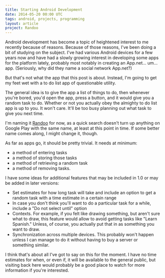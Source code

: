 ```yaml
---
title: Starting Android Development
date: 2014-05-20 00:00 UTC
tags: android, projects, programming
layout: article
project: Randoo
---
```


Android development has become a topic of heightened interest to me recently
because of reasons. Because of those reasons, I've been doing a bit of studying
on the subject. I've had various Android devices for a few years now and have
had a slowly growing interest in developing some apps for the platform lately,
probably most notably in creating an App.net... um... app. (Seriously, why did
they name a social network App.net?)

But that's not what the app that this post is about. Instead, I'm going to get
my feet wet with a to do list app of questionable utility.

The general idea is to give the app a list of things to do, then whenever
you're bored, you'd open the app, press a button, and it would give you a
random task to do. Whether or not you actually obey the almighty to do list app
is up to you. It won't care. It'll be too busy planning out what task to give
you next time.

I'm naming it [Randoo] for now, as a quick search doesn't turn up anything on
Google Play with the same name, at least at this point in time. If some better
name comes along, I might change it, though.

[Randoo]: /projects/randoo

As far as apps go, it should be pretty trivial. It needs at minimum:

- a method of entering tasks
- a method of storing those tasks
- a method of retrieving a random task
- a method of removing tasks.

I have some ideas for additional features that may be included in 1.0 or may be
added in later versions:

- Set estimates for how long task will take and include an option to get a
  random task with a time estimate in a certain range
- In case you don't think you'll want to do a particular task for a while,
  include a "Do not select until" option
- Contexts. For example, if you felt like drawing something, but aren't sure
  what to draw, this feature would allow to avoid getting tasks like "Learn
  Spanish." Unless, of course, you actually put that in as something you want
  to draw.
- Synchronization across multiple devices. This probably won't happen unless I
  can manage to do it without having to buy a server or something similar.

I think that's about all I've got to say on this for the moment. I have no time
estimates for when, or even if, it will be available to the general public, but
visiting back here would probably be a good place to watch for more information
if you're interested.
